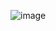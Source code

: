 ![image](https://github.com/Melisa500/calculadoraDePropina/assets/80432492/fb525c0c-d955-4eca-b15c-48a395864e3b)

